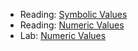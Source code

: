 * Reading: [Symbolic Values](../readings/symbols-reading.html)
* Reading: [Numeric Values](../readings/numbers-reading.html)
* Lab: [Numeric Values](../labs/numeric-values-lab.html)
